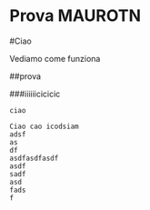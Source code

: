 Prova MAUROTN
=====
#Ciao

Vediamo come funziona

##prova

###iiiiiicicicic

`ciao`


```
Ciao cao icodsiam 
adsf
as
df
asdfasdfasdf
asdf
sadf
asd
fads
f
```

